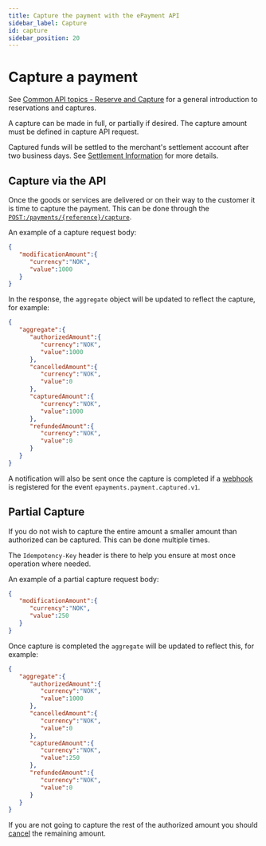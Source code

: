 ```yaml
---
title: Capture the payment with the ePayment API
sidebar_label: Capture
id: capture
sidebar_position: 20
---
```


# Capture a payment

See
[Common API topics - Reserve and Capture](https://developer.vippsmobilepay.com/docs/vipps-developers/common-topics/reserve-and-capture)
for a general introduction to reservations and captures.

A capture can be made in full, or partially if desired. The capture amount must
be defined in capture API request.

Captured funds will be settled to the merchant's settlement account after two
business days. See
[Settlement Information](https://developer.vippsmobilepay.com/docs/vipps-developers/settlements)
for more details.

## Capture via the API

Once the goods or services are delivered or on their way to the customer it is time to capture the payment.
This can be done through the
[`POST:/payments/{reference}/capture`][capture-payment-endpoint].

An example of a capture request body:

```json
{
   "modificationAmount":{
      "currency":"NOK",
      "value":1000
   }
}
```

In the response, the `aggregate` object will be updated to reflect the capture, for example:

```json
{
   "aggregate":{
      "authorizedAmount":{
         "currency":"NOK",
         "value":1000
      },
      "cancelledAmount":{
         "currency":"NOK",
         "value":0
      },
      "capturedAmount":{
         "currency":"NOK",
         "value":1000
      },
      "refundedAmount":{
         "currency":"NOK",
         "value":0
      }
   }
}
```

A notification will also be sent once the capture is completed if a [webhook](../features/webhooks.md) is registered for the event `epayments.payment.captured.v1`.

## Partial Capture

If you do not wish to capture the entire amount a smaller amount than authorized can be captured. This can be done multiple times.

The `Idempotency-Key` header is there to help you ensure at most once operation where needed.

An example of a partial capture request body:

```json
{
   "modificationAmount":{
      "currency":"NOK",
      "value":250
   }
}
```

Once capture is completed the `aggregate` will be updated to reflect this, for example:

```json
{
   "aggregate":{
      "authorizedAmount":{
         "currency":"NOK",
         "value":1000
      },
      "cancelledAmount":{
         "currency":"NOK",
         "value":0
      },
      "capturedAmount":{
         "currency":"NOK",
         "value":250
      },
      "refundedAmount":{
         "currency":"NOK",
         "value":0
      }
   }
}
```

If you are not going to capture the rest of the authorized amount you should
[cancel](cancel.md#cancel-after-a-partial-capture) the remaining amount.

[capture-payment-endpoint]: https://developer.vippsmobilepay.com/api/epayment#tag/AdjustPayments/operation/capturePayment
